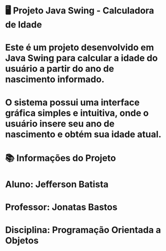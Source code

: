 # 🖥️ Projeto Java Swing - Calculadora de Idade

# 

# Este é um projeto desenvolvido em Java Swing para calcular a idade do usuário a partir do ano de nascimento informado.

# O sistema possui uma interface gráfica simples e intuitiva, onde o usuário insere seu ano de nascimento e obtém sua idade atual.

# 

# 📚 Informações do Projeto

# 

# Aluno: Jefferson Batista

# 

# Professor: Jonatas Bastos

# 

# Disciplina: Programação Orientada a Objetos

# 

# 


